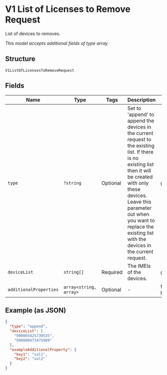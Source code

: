 
# V1 List of Licenses to Remove Request

List of devices to removes.

*This model accepts additional fields of type array.*

## Structure

`V1ListOfLicensesToRemoveRequest`

## Fields

| Name | Type | Tags | Description | Getter | Setter |
|  --- | --- | --- | --- | --- | --- |
| `type` | `?string` | Optional | Set to 'append' to append the devices in the current request to the existing list. If there is no existing list then it will be created with only these devices. Leave this parameter out when you want to replace the existing list with the devices in the current request. | getType(): ?string | setType(?string type): void |
| `deviceList` | `string[]` | Required | The IMEIs of the devices. | getDeviceList(): array | setDeviceList(array deviceList): void |
| `additionalProperties` | `array<string, array>` | Optional | - | findAdditionalProperty(string key): array | additionalProperty(string key, array value): void |

## Example (as JSON)

```json
{
  "type": "append",
  "deviceList": [
    "990003425730535",
    "990000473475989"
  ],
  "exampleAdditionalProperty": {
    "key1": "val1",
    "key2": "val2"
  }
}
```

